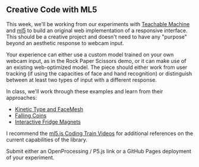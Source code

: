 ## Creative Code with ML5

This week, we'll be working from our experiments with [Teachable Machine](tm_demo.md) and [ml5](ml5/index.html) to build an original web implementation of a responsive interface. This should be a creative project and doesn't need to have any "purpose" beyond an aesthetic response to webcam input. 

Your experience can either use a custom model trained on your own webcam input, as in the Rock Paper Scissors demo, or it can make use of an existing web-optimized model. The piece should either work from user tracking (if using the capacities of face and hand recognition) or distinguish between at least two types of input with a different response.

In class, we'll work through these examples and learn from their approaches:

- [Kinetic Type and FaceMesh](https://editor.p5js.org/codingtrain/sketches/CITZ-7eyA)
- [Falling Coins](https://editor.p5js.org/pattvira/sketches/DCTLTHUyU)
- [Interactive Fridge Magnets](https://editor.p5js.org/pattvira/sketches/f3nZuIPZi)

I recommend the [ml5.js Coding Train Videos](https://youtu.be/2h8VArJ3gnQ?si=A4eMADxQ529uiY0x) for additional references on the current capabilities of the library.

Submit either an OpenProcessing / P5.js link or a GitHub Pages deployment of your experiment.
